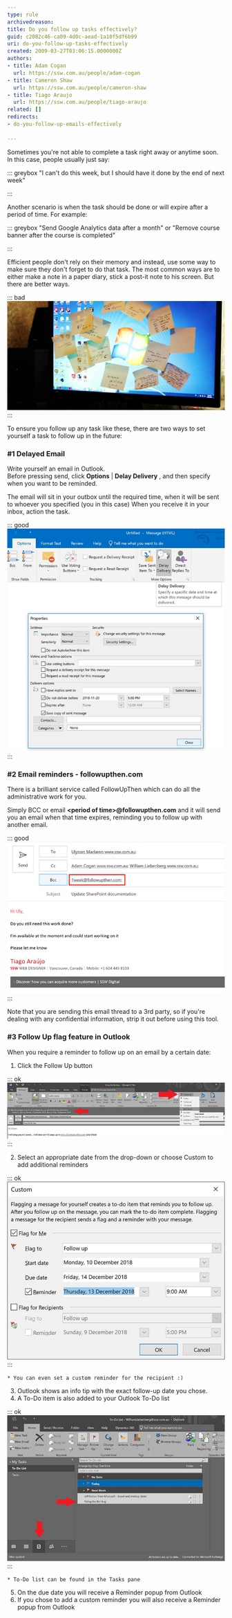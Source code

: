 ```yaml
---
type: rule
archivedreason: 
title: Do you follow up tasks effectively?
guid: c2082c46-ca09-4d0c-aead-1a10f5df6b99
uri: do-you-follow-up-tasks-effectively
created: 2009-03-27T03:06:15.0000000Z
authors:
- title: Adam Cogan
  url: https://ssw.com.au/people/adam-cogan
- title: Cameron Shaw
  url: https://ssw.com.au/people/cameron-shaw
- title: Tiago Araujo
  url: https://ssw.com.au/people/tiago-araujo
related: []
redirects:
- do-you-follow-up-emails-effectively

---
```


Sometimes you're not able to complete a task right away or anytime soon. In this case, people usually just say:

::: greybox
"I can't do this week, but I should have it done by the end of next week"

:::

Another scenario is when the task should be done or will expire after a period of time. For example:

::: greybox
"Send Google Analytics data after a month" or "Remove course banner after the course is completed"

:::

Efficient people don't rely on their memory and instead, use some way to make sure they don't forget to do that task. The most common ways are to either make a note in a paper diary, stick a post-it note to his screen. But there are better ways.

<!--endintro-->


::: bad  
![Figure: Bad example - using stick notes](postit-screen.jpg)  
:::

To ensure you follow up any task like these, there are two ways to set yourself a task to follow up in the future:

### #1 Delayed Email 
   


Write yourself an email in Outlook.     
Before pressing send, click      **Options** |      **Delay Delivery** , and then specify when you want to be reminded.

The email will sit in your outbox until the required time, when it will be sent to whoever you specified (you in this case)
When you receive it in your inbox, action the task.


::: good  
![Figure: Good example - Use delayed email on Outlook](delay-emails-outlook.jpg)  
:::

### #2 Email reminders - followupthen.com 
   


There is a brilliant service called FollowUpThen which can do all the administrative work for you.

Simply BCC or email      **&lt;period of time&gt;@followupthen.com** and it will send you an email when that time expires, reminding you to follow up with another email.


::: good  
![Figure: Good example -  Use        1week@followupthen.com to be reminded of this email in one week](FollowUpThen.jpg)  
:::



Note that you are sending this email thread to a 3rd party, so if you're dealing with any confidential information, strip it out before using this tool.

### #3 Follow Up flag feature in Outlook

When you require a reminder to follow up on an email by a certain date:



1. Click the Follow Up button 
      

::: ok  
![Figure: Set a follow-up date](followup1.jpg)  
:::

2. Select an appropriate date from the drop-down or choose Custom to add additional reminders 
         

::: ok  
![Figure: Add an additional reminder to follow up](followup2.jpg)  
:::

    * You can even set a custom reminder for the recipient :)
3. Outlook shows an info tip with the exact follow-up date you chose.
4. A To-Do item is also added to your Outlook To-Do list 
      

::: ok  
![Figure: An item is added to your To-Do list](followup3.jpg)  
:::

    * To-Do list can be found in the Tasks pane
5. On the due date you will receive a Reminder popup from Outlook
6. If you chose to add a custom reminder you will also receive a Reminder popup from Outlook
